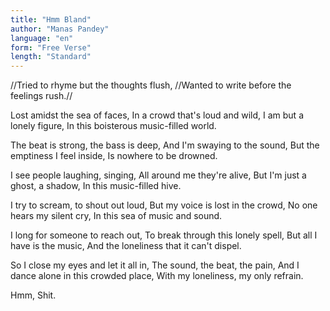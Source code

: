 ```yaml
---
title: "Hmm Bland"
author: "Manas Pandey"
language: "en"
form: "Free Verse"
length: "Standard"
---
```

//Tried to rhyme but the thoughts flush,
//Wanted to write before the feelings rush.//

Lost amidst the sea of faces,
In a crowd that's loud and wild,
I am but a lonely figure,
In this boisterous music-filled world.

The beat is strong, the bass is deep,
And I'm swaying to the sound,
But the emptiness I feel inside,
Is nowhere to be drowned.

I see people laughing, singing,
All around me they're alive,
But I'm just a ghost, a shadow,
In this music-filled hive.

I try to scream, to shout out loud,
But my voice is lost in the crowd,
No one hears my silent cry,
In this sea of music and sound.

I long for someone to reach out,
To break through this lonely spell,
But all I have is the music,
And the loneliness that it can't dispel.

So I close my eyes and let it all in,
The sound, the beat, the pain,
And I dance alone in this crowded place,
With my loneliness, my only refrain.

Hmm, Shit.